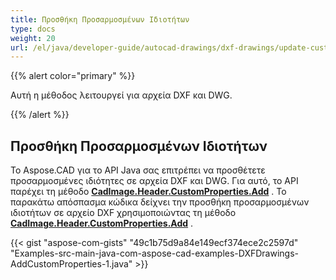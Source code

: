 ```yaml
---
title: Προσθήκη Προσαρμοσμένων Ιδιοτήτων
type: docs
weight: 20
url: /el/java/developer-guide/autocad-drawings/dxf-drawings/update-custom-properties/
---
```


{{% alert color="primary" %}}

Αυτή η μέθοδος λειτουργεί για αρχεία DXF και DWG.

{{% /alert %}}

## Προσθήκη Προσαρμοσμένων Ιδιοτήτων

Το Aspose.CAD για το API Java σας επιτρέπει να προσθέτετε προσαρμοσμένες ιδιότητες σε αρχεία DXF και DWG. Για αυτό, το API παρέχει τη μέθοδο [**CadImage.Header.CustomProperties.Add**](https://reference.aspose.com/cad/java/com.aspose.cad.fileformats.cad.cadobjects/CadHeader#getCustomProperties--) . 
Το παρακάτω απόσπασμα κώδικα δείχνει την προσθήκη προσαρμοσμένων ιδιοτήτων σε αρχείο DXF χρησιμοποιώντας τη μέθοδο [**CadImage.Header.CustomProperties.Add**](https://reference.aspose.com/cad/java/com.aspose.cad.fileformats.cad.cadobjects/CadHeader#getCustomProperties--) .

{{< gist "aspose-com-gists" "49c1b75d9a84e149ecf374ece2c2597d" "Examples-src-main-java-com-aspose-cad-examples-DXFDrawings-AddCustomProperties-1.java" >}}
